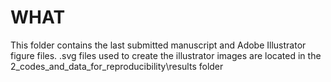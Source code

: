 # WHAT
This folder contains the last submitted manuscript and Adobe Illustrator figure files. .svg files used to create the illustrator images are located in the 2_codes_and_data_for_reproducibility\results folder

